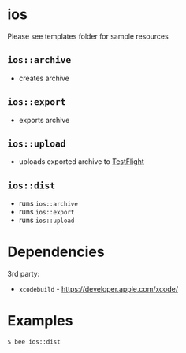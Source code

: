 ios
===
Please see templates folder for sample resources

`ios::archive`
--------------
- creates archive

`ios::export`
-------------
- exports archive

`ios::upload`
-------------
- uploads exported archive to [TestFlight](https://developer.apple.com/testflight/)

`ios::dist`
-----------
- runs `ios::archive`
- runs `ios::export`
- runs `ios::upload`


Dependencies
============
3rd party:
- `xcodebuild` - https://developer.apple.com/xcode/


Examples
========
```
$ bee ios::dist
```
